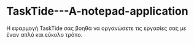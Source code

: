 # TaskTide---A-notepad-application
Η εφαρμογή TaskTide σας βοηθά να οργανώσετε τις εργασίες σας με έναν απλό και εύκολο τρόπο.
